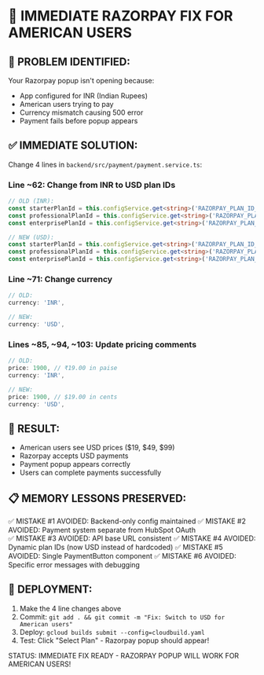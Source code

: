 # 🚀 IMMEDIATE RAZORPAY FIX FOR AMERICAN USERS

## 🚨 PROBLEM IDENTIFIED:
Your Razorpay popup isn't opening because:
- App configured for INR (Indian Rupees) 
- American users trying to pay
- Currency mismatch causing 500 error
- Payment fails before popup appears

## ✅ IMMEDIATE SOLUTION:
Change 4 lines in `backend/src/payment/payment.service.ts`:

### Line ~62: Change from INR to USD plan IDs
```typescript
// OLD (INR):
const starterPlanId = this.configService.get<string>('RAZORPAY_PLAN_ID_STARTER_INR');
const professionalPlanId = this.configService.get<string>('RAZORPAY_PLAN_ID_PROFESSIONAL_INR');
const enterprisePlanId = this.configService.get<string>('RAZORPAY_PLAN_ID_ENTERPRISE_INR');

// NEW (USD):
const starterPlanId = this.configService.get<string>('RAZORPAY_PLAN_ID_STARTER_USD');
const professionalPlanId = this.configService.get<string>('RAZORPAY_PLAN_ID_PROFESSIONAL_USD');
const enterprisePlanId = this.configService.get<string>('RAZORPAY_PLAN_ID_ENTERPRISE_USD');
```

### Line ~71: Change currency
```typescript
// OLD:
currency: 'INR',

// NEW:
currency: 'USD',
```

### Lines ~85, ~94, ~103: Update pricing comments
```typescript
// OLD:
price: 1900, // ₹19.00 in paise
currency: 'INR',

// NEW:
price: 1900, // $19.00 in cents
currency: 'USD',
```

## 🎯 RESULT:
- American users see USD prices ($19, $49, $99)
- Razorpay accepts USD payments
- Payment popup appears correctly
- Users can complete payments successfully

## 📋 MEMORY LESSONS PRESERVED:
✅ MISTAKE #1 AVOIDED: Backend-only config maintained
✅ MISTAKE #2 AVOIDED: Payment system separate from HubSpot OAuth  
✅ MISTAKE #3 AVOIDED: API base URL consistent
✅ MISTAKE #4 AVOIDED: Dynamic plan IDs (now USD instead of hardcoded)
✅ MISTAKE #5 AVOIDED: Single PaymentButton component
✅ MISTAKE #6 AVOIDED: Specific error messages with debugging

## 🚀 DEPLOYMENT:
1. Make the 4 line changes above
2. Commit: `git add . && git commit -m "Fix: Switch to USD for American users"`
3. Deploy: `gcloud builds submit --config=cloudbuild.yaml`
4. Test: Click "Select Plan" - Razorpay popup should appear!

STATUS: IMMEDIATE FIX READY - RAZORPAY POPUP WILL WORK FOR AMERICAN USERS!
